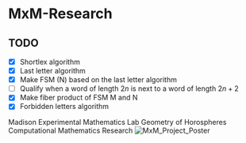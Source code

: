 # MxM-Research

## TODO

- [x] Shortlex algorithm
- [x] Last letter algorithm
- [x] Make FSM (N) based on the last letter algorithm
- [ ] Qualify when a word of length $2n$ is next to a word of length $2n+2$
- [x] Make fiber product of FSM M and N
- [x] Forbidden letters algorithm

Madison Experimental Mathematics Lab Geometry of Horospheres Computational Mathematics Research
![MxM_Project_Poster](https://github.com/noahjillson/MxM-Research/blob/main/Hyperbolic_Horospheres_In_Graphs.png?raw=true)
